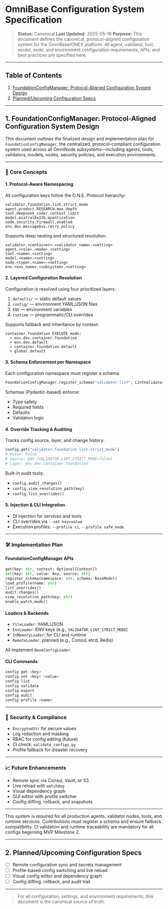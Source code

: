 <!-- === OmniNode:Metadata ===
metadata_version: 0.1.0
protocol_version: 1.1.0
owner: OmniNode Team
copyright: OmniNode Team
schema_version: 1.1.0
name: configuration.md
version: 1.0.0
uuid: 2b598be7-f185-4b10-abbd-e28ea03c4efd
author: OmniNode Team
created_at: 2025-05-28T12:40:25.984637
last_modified_at: 2025-05-28T17:20:04.638897
description: Stamped by ONEX
state_contract: state_contract://default
lifecycle: active
hash: b6f32e0dff8cffc053937a18c02b64907a59f7da58e48457a0a668481f0a45a6
entrypoint: python@configuration.md
runtime_language_hint: python>=3.11
namespace: omnibase.stamped.configuration
meta_type: tool
<!-- === /OmniNode:Metadata === -->


# OmniBase Configuration System Specification

> **Status:** Canonical
> **Last Updated:** 2025-05-16
> **Purpose:** This document defines the canonical, protocol-aligned configuration system for the OmniBase/ONEX platform. All agent, validator, tool, model, node, and environment configuration requirements, APIs, and best practices are specified here.

---

## Table of Contents

1. [FoundationConfigManager: Protocol-Aligned Configuration System Design](#foundationconfigmanager-protocol-aligned-configuration-system-design)
2. [Planned/Upcoming Configuration Specs](#plannedupcoming-configuration-specs)

---

## 1. FoundationConfigManager: Protocol-Aligned Configuration System Design

This document outlines the finalized design and implementation plan for `FoundationConfigManager`, the centralized, protocol-compliant configuration system used across all OmniNode subsystems—including agents, tools, validators, models, nodes, security policies, and execution environments.

---

### 🧱 Core Concepts

#### 1. Protocol-Aware Namespacing

All configuration keys follow the O.N.E. Protocol hierarchy:

```text
validator.foundation.lint.strict_mode
agent.product.RESEARCH.max_depth
tool.deepseek_coder.context_limit
model.mixtral8x22b.quantization
node.security.firewall.enabled
env.dev.messagebus.retry_policy
```

Supports deep nesting and structured resolution:

```text
validator.<container>.<validator_name>.<setting>
agent.<role>.<mode>.<setting>
tool.<name>.<setting>
model.<name>.<setting>
node.<type>.<name>.<setting>
env.<env_name>.<subsystem>.<setting>
```

#### 2. Layered Configuration Resolution

Configuration is resolved using four prioritized layers:

1. `defaults/` — static default values
2. `config/` — environment YAML/JSON files
3. `ENV` — environment variables
4. `runtime` — programmatic/CLI overrides

Supports fallback and inheritance by context:

```text
container.foundation EXECUTE mode:
  > env.dev.container.foundation
  > env.dev.default
  > container.foundation.default
  > global.default
```

#### 3. Schema Enforcement per Namespace

Each configuration namespace must register a schema:

```python
FoundationConfigManager.register_schema("validator.lint", LintValidatorSchema)
```

Schemas (Pydantic-based) enforce:

* Type safety
* Required fields
* Defaults
* Validation logic

#### 4. Override Tracking & Auditing

Tracks config source, layer, and change history:

```python
config.get("validator.foundation.lint.strict_mode")
# Value: False
# Source: ENV (VALIDATOR_LINT_STRICT_MODE=false)
# Layer: env.dev.container.foundation
```

Built-in audit tools:

* `config.audit_changes()`
* `config.view_resolution_path(key)`
* `config.list_overrides()`

#### 5. Injection & CLI Integration

* DI injection for services and tools
* CLI overrides via `--set key=value`
* Execution profiles: `--profile ci`, `--profile safe_mode`

---

### 🛠️ Implementation Plan

#### FoundationConfigManager APIs

```python
get(key: str, context: Optional[Context])
set(key: str, value: Any, source: str)
register_schema(namespace: str, schema: BaseModel)
load_profile(name: str)
list_overrides()
audit_changes()
view_resolution_path(key: str)
enable_watch_mode()
```

#### Loaders & Backends

* `FileLoader`: YAML/JSON
* `EnvLoader`: ENV keys (e.g., `VALIDATOR_LINT_STRICT_MODE`)
* `InMemoryLoader`: for CLI and runtime
* `RemoteLoader`: planned (e.g., Consul, etcd, Redis)

All implement `BaseConfigLoader`.

#### CLI Commands

```bash
config get <key>
config set <key> <value>
config list
config validate
config export
config audit
config profile <name>
```

---

### 🔐 Security & Compliance

* `EncryptedStr` for secure values
* Log redaction and masking
* RBAC for config editing (future)
* CI check: `validate_configs.py`
* Profile fallback for disaster recovery

---

### 📈 Future Enhancements

* Remote sync via Consul, Vault, or S3
* Live reload with `watchdog`
* Visual dependency graph
* GUI editor with profile switcher
* Config diffing, rollback, and snapshots

---

This system is required for all production agents, validator nodes, tools, and runtime services. Contributions must register a schema and ensure fallback compatibility. CI validation and runtime traceability are mandatory for all configs beginning MVP Milestone 2.

---

## 2. Planned/Upcoming Configuration Specs

- [ ] Remote configuration sync and secrets management
- [ ] Profile-based config switching and live reload
- [ ] Visual config editor and dependency graph
- [ ] Config diffing, rollback, and audit trail

---

> For all configuration, settings, and environment requirements, this document is the canonical source of truth.
